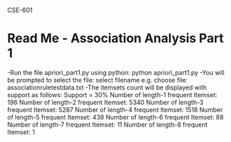 CSE-601 

Read Me - Association Analysis Part 1
=============================================
-Run the file apriori_part1.py using python:
	python apriori_part1.py
-You will be prompted to select the file:
	select filename
	e.g. choose file: associationruletestdata.txt
-The itemsets count will be displayed with support as follows:
	Support = 30%
	Number of length-1 frequent Itemset: 196
	Number of length-2 frequent Itemset: 5340
	Number of length-3 frequent Itemset: 5287
	Number of length-4 frequent Itemset: 1518
	Number of length-5 frequent Itemset: 438
	Number of length-6 frequent Itemset: 88
	Number of length-7 frequent Itemset: 11
	Number of length-8 frequent Itemset: 1
	